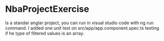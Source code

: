 # NbaProjectExercise
Is a standar anglar project, you can run in visual studio code with ng run command.
I added one unit test on src/app/app.component.spec.ts testing if he type of filtered values is an array.